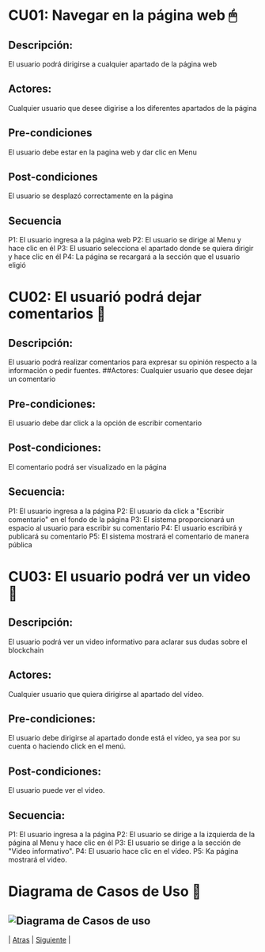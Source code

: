 # CU01: Navegar en la página web 🖱
## Descripción: 
El usuario podrá dirigirse a cualquier apartado de la página web
## Actores: 
Cualquier usuario que desee digirise a los diferentes apartados de la página
## Pre-condiciones
El usuario debe estar en la pagina web y dar clic en Menu
## Post-condiciones
El usuario se desplazó correctamente en la página
## Secuencia
P1: El usuario ingresa a la página web
P2: El usuario se dirige al Menu y hace clic en él
P3: El usuario selecciona el apartado donde se quiera dirigir y hace clic en él
P4: La página se recargará a la sección que el usuario eligió



# CU02: El usuarió podrá dejar comentarios 💬
## Descripción:
El usuario podrá realizar comentarios para expresar su opinión respecto a la información o pedir fuentes.
##Actores:
Cualquier usuario que desee dejar un comentario
## Pre-condiciones:
El usuario debe dar click a la opción de escribir comentario
## Post-condiciones:
El comentario podrá ser visualizado en la página
## Secuencia:
P1: El usuario ingresa a la página
P2: El usuario da click a "Escribir comentario" en el fondo de la página
P3: El sistema proporcionará un espacio al usuario para escribir su comentario
P4: El usuario escribirá y publicará su comentario
P5: El sistema mostrará el comentario de manera pública



# CU03: El usuario podrá ver un video 👀
## Descripción:
El usuario podrá ver un video informativo para aclarar sus dudas sobre el blockchain
## Actores: 
Cualquier usuario que quiera dirigirse al apartado del vídeo.

## Pre-condiciones: 
El usuario debe dirigirse al apartado donde está el vídeo, ya sea por su cuenta o haciendo click en el menú.
## Post-condiciones: 
El usuario puede ver el video.
## Secuencia: 
P1: El usuario ingresa a la página
P2: El usuario se dirige a la izquierda de la página al Menu y hace clic en él
P3: El usuario se dirige a la sección de "Video informativo".
P4: El usuario hace clic en el vídeo.
P5: Ka página mostrará el video.



# Diagrama de Casos de Uso 👥

![Diagrama de Casos de uso](https://user-images.githubusercontent.com/92878301/142209949-457c114f-8c26-4e58-8d43-fbcb2322476f.png)
-----------------

| [Atras](https://github.com/Juanca1984/Blockchain/blob/main/Documentaci%C3%B3n/Segunda%20Entrega/Bit%C3%A1cora.md#bit%C3%A1cora-"Atras") |
[Siguiente]( https://github.com/Juanca1984/Blockchain/blob/main/Documentaci%C3%B3n/Segunda%20Entrega/Competencias.md#demostracion-de-las-competencias-de-la-asignatura-reflejada-en-las-actividades-del-proyecto- "Siguiente") |
